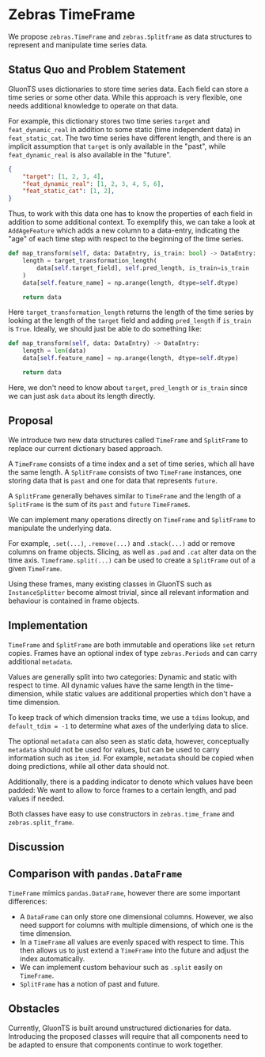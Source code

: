 # Zebras TimeFrame

We propose ``zebras.TimeFrame``  and ``zebras.Splitframe`` as data structures
to represent and manipulate time series data.

## Status Quo and Problem Statement

GluonTS uses dictionaries to store time series data. Each field can store a
time series or some other data. While this approach is very flexible, one needs
additional knowledge to operate on that data.

For example, this dictionary stores two time series ``target`` and
``feat_dynamic_real`` in addition to some static (time independent data) in
``feat_static_cat``. The two time series have different length, and there is an
implicit assumption that ``target`` is only available in the "past", while
``feat_dynamic_real`` is also available in the "future".

```json
{
    "target": [1, 2, 3, 4],
    "feat_dynamic_real": [1, 2, 3, 4, 5, 6],
    "feat_static_cat": [1, 2],
}
```

Thus, to work with this data one has to know the properties of each field in
addition to some additional context. To exemplify this, we can take a look at
``AddAgeFeature`` which adds a new column to a data-entry, indicating the "age"
of each time step with respect to the beginning of the time series.

```py
def map_transform(self, data: DataEntry, is_train: bool) -> DataEntry:
    length = target_transformation_length(
        data[self.target_field], self.pred_length, is_train=is_train
    )
    data[self.feature_name] = np.arange(length, dtype=self.dtype)

    return data
```

Here ``target_transformation_length`` returns the length of the time series
by looking at the length of the ``target`` field and adding ``pred_length`` if
``is_train`` is ``True``. Ideally, we should just be able to do something like:

```py
def map_transform(self, data: DataEntry) -> DataEntry:
    length = len(data)
    data[self.feature_name] = np.arange(length, dtype=self.dtype)

    return data
```

Here, we don't need to know about ``target``, ``pred_length`` or ``is_train``
since we can just ask ``data`` about its length directly.


## Proposal

We introduce two new data structures called ``TimeFrame`` and ``SplitFrame`` to
replace our current dictionary based approach.

A ``TimeFrame`` consists of a time index and a set of time series, which all
have the same length. A ``SplitFrame`` consists of two ``TimeFrame`` instances,
one storing data that is ``past`` and one for data that represents ``future``.

A ``SplitFrame`` generally behaves similar to ``TimeFrame`` and the length of
a ``SplitFrame`` is the sum of its ``past`` and ``future`` ``TimeFrame``s.

We can implement many operations directly on ``TimeFrame`` and ``SplitFrame``
to manipulate the underlying data.

For example, ``.set(...)``, ``.remove(...)`` and ``.stack(...)`` add or remove
columns on frame objects. Slicing, as well as ``.pad`` and ``.cat`` alter data
on the time axis. ``Timeframe.split(...)`` can be used to create a
``SplitFrame`` out of a given ``TimeFrame``.

Using these frames, many existing classes in GluonTS such as
``InstanceSplitter`` become almost trivial, since all relevant information and
behaviour is contained in frame objects.

## Implementation

``TimeFrame`` and ``SplitFrame`` are both immutable and operations like ``set``
return copies. Frames have an optional index of type ``zebras.Periods`` and
can carry additional ``metadata``.

Values are generally split into two categories: Dynamic and static with respect
to time. All dynamic values have the same length in the time-dimension, while
static values are additional properties which don't have a time dimension.

To keep track of which dimension tracks time, we use a ``tdims`` lookup, and
``default_tdim = -1`` to determine what axes of the underlying data to slice.

The optional ``metadata`` can also seen as static data, however, conceptually
``metadata`` should not be used for values, but can be used to carry
information such as ``item_id``. For example, ``metadata`` should be copied
when doing predictions, while all other data should not.

Additionally, there is a padding indicator to denote which values have been
padded: We want to allow to force frames to a certain length, and pad values if
needed.

Both classes have easy to use constructors in ``zebras.time_frame`` and
``zebras.split_frame``.

## Discussion

## Comparison with ``pandas.DataFrame``

``TimeFrame`` mimics ``pandas.DataFrame``, however there are some important
differences:

* A ``DataFrame`` can only store one dimensional columns. However, we also need
  support for columns with multiple dimensions, of which one is the time
  dimension.
* In a ``TimeFrame`` all values are evenly spaced with respect to time. This
  then allows us to just extend a ``TimeFrame`` into the future and adjust the
  index automatically.
* We can implement custom behaviour such as ``.split`` easily on ``TimeFrame``.
* ``SplitFrame`` has a notion of past and future.

## Obstacles

Currently, GluonTS is built around unstructured dictionaries for data.
Introducing the proposed classes will require that all components need to be
adapted to ensure that components continue to work together.

